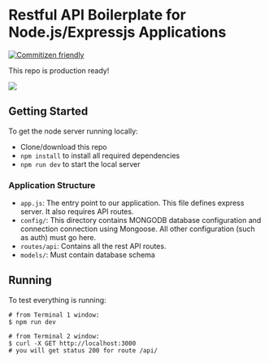 # Restful API Boilerplate for Node.js/Expressjs Applications

[![Commitizen friendly](https://img.shields.io/badge/commitizen-friendly-brightgreen.svg)](http://commitizen.github.io/cz-cli/)

This repo is production ready!

![](https://trainingprdcdnendpoint.azureedge.net/Images/nodejs-520.jpg)

## Getting Started
To get the node server running locally:
* Clone/download this repo
* `npm install` to install all required dependencies
* `npm run dev` to start the local server

### Application Structure
* `app.js`: The entry point to our application. This file defines express server. It also requires API routes.
* `config/`: This directory contains MONGODB database configuration and connection connection using Mongoose. All other configuration (such as auth) must go here.
* `routes/api`: Contains all the rest API routes.
* `models/`: Must contain database schema

## Running
To test everything is running:
```shell
# from Terminal 1 window:
$ npm run dev

# from Terminal 2 window:
$ curl -X GET http://localhost:3000
# you will get status 200 for route /api/
```
